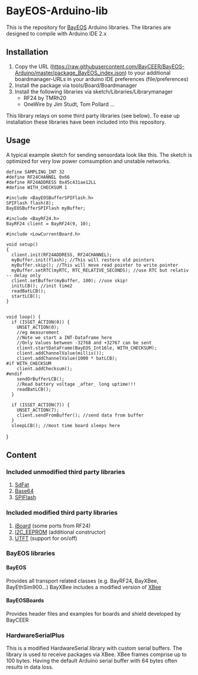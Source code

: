 # BayEOS-Arduino-lib
This is the repository for [BayEOS](http://www.bayceer.uni-bayreuth.de/bayeos/) Arduino libraries. The libraries are designed to compile with Arduino IDE 2.x

## Installation
1. Copy the URL (https://raw.githubusercontent.com/BayCEER/BayEOS-Arduino/master/package_BayEOS_index.json) to your additional boardmanager-URLs in your arduino IDE preferences (file/preferences)
2. Install the package via tools/Board/Boardmanager
3. Install the following libraries via sketch/Libraries/Librarymanager
	- RF24 by TMRh20
	- OneWire by Jim Studt, Tom Pollard ...
  

This library relays on some third party libraries (see below). To ease up installation
these libraries have been included into this repository.

## Usage
A typical example sketch for sending sensordata
look like this. The sketch is optimized for very low power comsumption and unstable
networks.

    define SAMPLING_INT 32
    #define RF24CHANNEL 0x66
    #define RF24ADDRESS 0x45c431ae12LL
    #define WITH_CHECKSUM 1

    #include <BayEOSBufferSPIFlash.h>
    SPIFlash flash(8);
    BayEOSBufferSPIFlash myBuffer;

    #include <BayRF24.h>
    BayRF24 client = BayRF24(9, 10);

    #include <LowCurrentBoard.h>

    void setup()
    {
      client.init(RF24ADDRESS, RF24CHANNEL);
      myBuffer.init(flash); //This will restore old pointers
      myBuffer.skip(); //This will move read pointer to write pointer
      myBuffer.setRTC(myRTC, RTC_RELATIVE_SECONDS); //use RTC but relativ -- delay only
      client.setBuffer(myBuffer, 100); //use skip!
      initLCB(); //init time2
      readBatLCB();
      startLCB();
    }


    void loop() {
      if (ISSET_ACTION(0)) {
        UNSET_ACTION(0);
        //eg measurement
        //Note we start a INT-Dataframe here
        //Only Values between -32768 and +32767 can be sent
        client.startDataFrame(BayEOS_Int16le, WITH_CHECKSUM);
        client.addChannelValue(millis());
        client.addChannelValue(1000 * batLCB);
    #if WITH_CHECKSUM
        client.addChecksum();
    #endif
        sendOrBufferLCB();
        //Read battery voltage _after_ long uptime!!!
        readBatLCB();
      }

      if (ISSET_ACTION(7)) {
        UNSET_ACTION(7);
        client.sendFromBuffer(); //send data from buffer
      }
      sleepLCB(); //most time board sleeps here
}


## Content
### Included unmodified third party libraries
1. [SdFat](https://github.com/greiman/SdFat)
2. [Base64](https://github.com/adamvr/arduino-base64/)
3. [SPIFlash](https://github.com/Marzogh/SPIFlash/)

### Included modified third party libraries
1. [iBoard](https://github.com/andykarpov/iBoardRF24) (some ports from RF24)
2. [I2C_EEPROM](https://github.com/RobTillaart/Arduino/tree/master/libraries/I2C_EEPROM) (additional constructor)
3. [UTFT](http://www.rinkydinkelectronics.com/library.php?id=51) (support for on/off)

### BayEOS libraries
#### BayEOS
Provides all transport related classes (e.g. BayRF24, BayXBee, BayEthSim900...)
BayXBee includes a modified version of [XBee](https://github.com/andrewrapp/xbee-arduino)

#### BayEOSBoards
Provides header files and examples for boards and shield developed by BayCEER

### HardwareSerialPlus
This is a modified HardwareSerial library with custom serial buffers. The library
is used to receive packages via XBee. XBee frames comprise up to 100 bytes.
Having the default Arduino serial buffer with 64 bytes often results in data loss.
